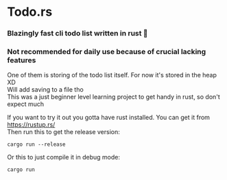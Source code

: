 # Todo.rs  
### Blazingly fast cli todo list written in rust 🦀

### Not recommended for daily use because of crucial lacking features  
One of them is storing of the todo list itself. For now it's stored in the heap XD  
Will add saving to a file tho  
This was a just beginner level learning project to get handy in rust, so don't expect much

If you want to try it out you gotta have rust installed. You can get it from https://rustup.rs/  
Then run this to get the release version:
```
cargo run --release
```
Or this to just compile it in debug mode:
```
cargo run
```
